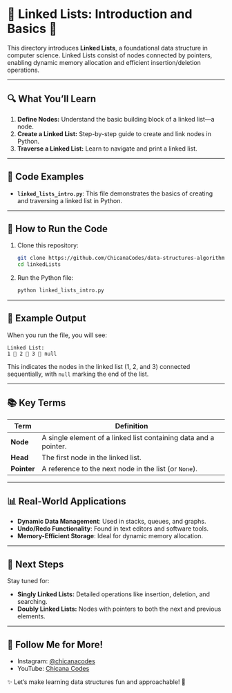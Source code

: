 # 🌟 Linked Lists: Introduction and Basics 🌟

This directory introduces **Linked Lists**, a foundational data structure in computer science. Linked Lists consist of nodes connected by pointers, enabling dynamic memory allocation and efficient insertion/deletion operations.

---

## 🔍 **What You’ll Learn**

1. **Define Nodes:** Understand the basic building block of a linked list—a node.
2. **Create a Linked List:** Step-by-step guide to create and link nodes in Python.
3. **Traverse a Linked List:** Learn to navigate and print a linked list.

---

## 🔧 **Code Examples**

- **`linked_lists_intro.py`**: This file demonstrates the basics of creating and traversing a linked list in Python.

---

## 🚀 **How to Run the Code**

1. Clone this repository:
   ```bash
   git clone https://github.com/ChicanaCodes/data-structures-algorithms.git
   cd linkedLists
   ```

2. Run the Python file:
   ```bash
   python linked_lists_intro.py
   ```

---

## 🔎 **Example Output**

When you run the file, you will see:

```
Linked List:
1 🤯 2 🤯 3 🤯 null
```

This indicates the nodes in the linked list (1, 2, and 3) connected sequentially, with `null` marking the end of the list.

---

## 📚 **Key Terms**

| **Term**    | **Definition**                                              |
|-------------|------------------------------------------------------------|
| **Node**    | A single element of a linked list containing data and a pointer. |
| **Head**    | The first node in the linked list.                          |
| **Pointer** | A reference to the next node in the list (or `None`).       |

---

## 📊 **Real-World Applications**

- **Dynamic Data Management**: Used in stacks, queues, and graphs.
- **Undo/Redo Functionality**: Found in text editors and software tools.
- **Memory-Efficient Storage**: Ideal for dynamic memory allocation.

---

## 📢 **Next Steps**

Stay tuned for:

- **Singly Linked Lists:** Detailed operations like insertion, deletion, and searching.
- **Doubly Linked Lists:** Nodes with pointers to both the next and previous elements.

---

## 🙌 **Follow Me for More!**

- Instagram: [@chicanacodes](https://instagram.com/chicanacodes)
- YouTube: [Chicana Codes](https://youtube.com/@chicanacodes)

✨ Let’s make learning data structures fun and approachable! 🚀
